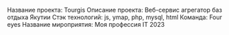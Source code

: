 Название проекта: Tourgis
Описание проекта: Веб-сервис агрегатор баз отдыха Якутии
Стэк технологий: js, ymap, php, mysql, html
Команда: Four eyes
Название мироприятия: Моя профессия IT 2023
